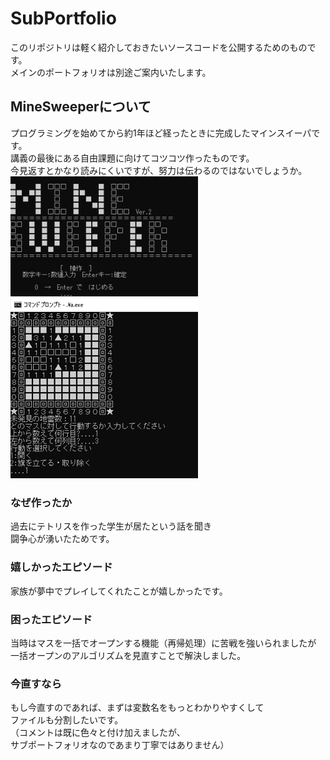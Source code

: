 # SubPortfolio
このリポジトリは軽く紹介しておきたいソースコードを公開するためのものです。  
メインのポートフォリオは別途ご案内いたします。  
## MineSweeperについて
プログラミングを始めてから約1年ほど経ったときに完成したマインスイーパです。  
講義の最後にある自由課題に向けてコツコツ作ったものです。  
今見返すとかなり読みにくいですが、努力は伝わるのではないでしょうか。  
<img src="https://github.com/masatopia009/SubPortfolio/blob/master/Images/Mine_Title.png?raw=true" width="300">
<img src="https://github.com/masatopia009/SubPortfolio/blob/master/Images/Mine_Game.png?raw=true" width="300">
### なぜ作ったか
過去にテトリスを作った学生が居たという話を聞き  
闘争心が湧いたためです。  
### 嬉しかったエピソード
家族が夢中でプレイしてくれたことが嬉しかったです。  
### 困ったエピソード
当時はマスを一括でオープンする機能（再帰処理）に苦戦を強いられましたが  
一括オープンのアルゴリズムを見直すことで解決しました。  
### 今直すなら
もし今直すのであれば、まずは変数名をもっとわかりやすくして  
ファイルも分割したいです。  
（コメントは既に色々と付け加えましたが、  
サブポートフォリオなのであまり丁寧ではありません）
